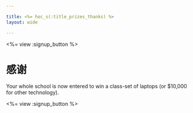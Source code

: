 ```yaml
---

title: <%= hoc_s(:title_prizes_thanks) %>
layout: wide

---
```


<%= view :signup_button %>

# 感谢

Your whole school is now entered to win a class-set of laptops (or $10,000 for other technology).

<%= view :signup_button %>